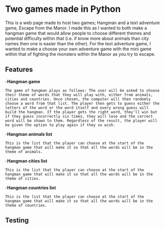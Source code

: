# Two games made in Python

This is a web page made to host two games; Hangman and a text adventure game, Escape from the Manor. I made this as I wanted to both make a hangman game that would allow people to choose different themes and potential difficulty within that (i.e. if know more about animals than city names then one is easier than the other). For the text adventure game, I wanted to make a choose your own adventure game with the mini game within that of fighting the monsters within the Manor as you try to escape.

## Features 

-__Hangman game__

    The game of hangman plays as follows: The user will be asked to choose their theme of words that they will play with, either from animals, cities and countries. Once chosen, the computer will then randomly choose a word from that list. The player then gets to guess either the letters of the word or the word itself and every wrong guess will build the hangman. If the player gets the right word, they'll win but if they guess incorrectly six times, they will lose and the correct word will be shown to them. Regardless of the result, the player will be given the option to play again if they so wish. 

-__Hangman animals list__ 

    This is the list that the player can choose at the start of the hangman game that will make it so that all the words will be in the theme of animals.

-__Hangman cities list__ 

    This is the list that the player can choose at the start of the hangman game that will make it so that all the words will be in the theme of cities.

-__Hangman countries list__ 

    This is the list that the player can choose at the start of the hangman game that will make it so that all the words will be in the theme of countries.



## Testing 


